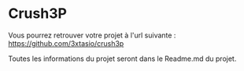 # Crush3P

Vous pourrez retrouver votre projet à l'url suivante : https://github.com/3xtasio/crush3p

Toutes les informations du projet seront dans le Readme.md du projet.